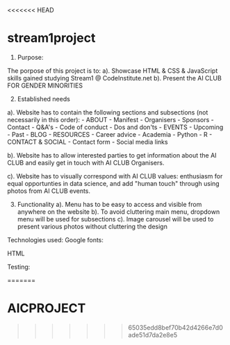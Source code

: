 <<<<<<< HEAD
# stream1project

1) Purpose: 

The porpose of this project is to:
a). Showcase HTML & CSS & JavaScript skills gained studying Stream1 @ CodeInstitute.net
b). Present the AI CLUB FOR GENDER MINORITIES 

2) Established needs

a). Website has to contain the following sections and subsections (not necessarily in this order): 
	- ABOUT
	   - Manifest
	   - Organisers
	   - Sponsors
	   - Contact
	- Q&A's
	   - Code of conduct
	   - Dos and don'ts
	- EVENTS
	   - Upcoming
	   - Past
	- BLOG
	- RESOURCES
	   - Career advice
	   - Academia
	   - Python
	   - R
	- CONTACT & SOCIAL
	   - Contact form
	   - Social media links

b). Website has to allow interested parties to get information about the AI CLUB and easily get in touch with AI CLUB Organisers. 

c). Website has to visually correspond with AI CLUB values: enthusiasm for equal opportunties in data science, and add "human touch" through using photos from AI CLUB events. 

3) Functionality
a). Menu has to be easy to access and visible from anywhere on the website
b). To avoid cluttering main menu, dropdown menu will be used for subsections
c). Image carousel will be used to present various photos without cluttering the design


Technologies used:
Google fonts: 

HTML


Testing:



=======
# AICPROJECT
>>>>>>> 65035edd8bef70b42d4266e7d0ade51d7da2e8e5
